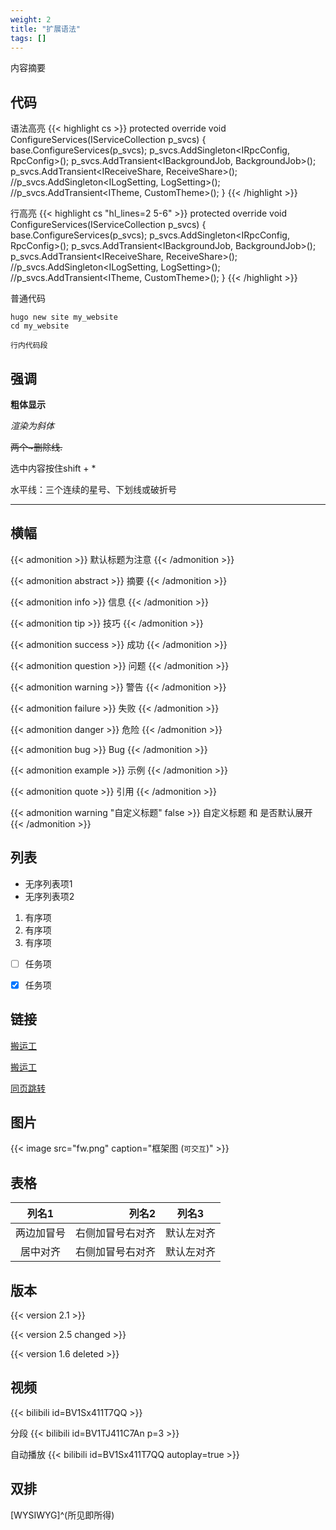 ```yaml
---
weight: 2
title: "扩展语法"
tags: []
---
```


内容摘要

<!--more-->

## 代码

语法高亮
{{< highlight cs >}}
    protected override void ConfigureServices(IServiceCollection p_svcs)
    {
        base.ConfigureServices(p_svcs);
        p_svcs.AddSingleton<IRpcConfig, RpcConfig>();
        p_svcs.AddTransient<IBackgroundJob, BackgroundJob>();
        p_svcs.AddTransient<IReceiveShare, ReceiveShare>();
        //p_svcs.AddSingleton<ILogSetting, LogSetting>();
        //p_svcs.AddTransient<ITheme, CustomTheme>();
    }
{{< /highlight >}}

行高亮
{{< highlight cs "hl_lines=2 5-6" >}}
    protected override void ConfigureServices(IServiceCollection p_svcs)
    {
        base.ConfigureServices(p_svcs);
        p_svcs.AddSingleton<IRpcConfig, RpcConfig>();
        p_svcs.AddTransient<IBackgroundJob, BackgroundJob>();
        p_svcs.AddTransient<IReceiveShare, ReceiveShare>();
        //p_svcs.AddSingleton<ILogSetting, LogSetting>();
        //p_svcs.AddTransient<ITheme, CustomTheme>();
    }
{{< /highlight >}}

普通代码
```代码
hugo new site my_website
cd my_website
```

`行内代码段`


## 强调

**粗体显示**

*渲染为斜体*

~~两个~删除线.~~

选中内容按住shift + *

水平线：三个连续的星号、下划线或破折号 
***


## 横幅

{{< admonition >}}
默认标题为注意
{{< /admonition >}}

{{< admonition abstract >}}
摘要
{{< /admonition >}}

{{< admonition info >}}
信息
{{< /admonition >}}

{{< admonition tip >}}
技巧
{{< /admonition >}}

{{< admonition success >}}
成功
{{< /admonition >}}

{{< admonition question >}}
问题
{{< /admonition >}}

{{< admonition warning >}}
警告
{{< /admonition >}}

{{< admonition failure >}}
失败
{{< /admonition >}}

{{< admonition danger >}}
危险
{{< /admonition >}}

{{< admonition bug >}}
Bug
{{< /admonition >}}

{{< admonition example >}}
示例
{{< /admonition >}}

{{< admonition quote >}}
引用
{{< /admonition >}}

{{< admonition warning "自定义标题" false >}}
自定义标题 和 是否默认展开
{{< /admonition >}}


## 列表

* 无序列表项1
* 无序列表项2

1. 有序项
1. 有序项
1. 有序项

- [ ] 任务项
- [x] 任务项


## 链接

[搬运工](https://github.com/daoting/dt)

[搬运工](https://github.com/daoting/dt "鼠标悬停提示")

[同页跳转](#代码)


## 图片

{{< image src="fw.png" caption="框架图 (`可交互`)" >}}


## 表格

| 列名1 | 列名2 | 列名3 |
|:------:| -----:| ----- |
|  两边加冒号  | 右侧加冒号右对齐 | 默认左对齐 |
| 居中对齐 | 右侧加冒号右对齐 | 默认左对齐 |


## 版本

{{< version 2.1 >}}

{{< version 2.5 changed >}}


{{< version 1.6 deleted >}}


## 视频

{{< bilibili id=BV1Sx411T7QQ >}}

分段
{{< bilibili id=BV1TJ411C7An p=3 >}}

自动播放
{{< bilibili id=BV1Sx411T7QQ autoplay=true >}}

## 双排

[WYSIWYG]^(所见即所得)